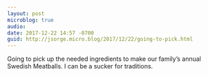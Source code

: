 ```yaml
---
layout: post
microblog: true
audio: 
date: 2017-12-22 14:57 -0700
guid: http://jsorge.micro.blog/2017/12/22/going-to-pick.html
---
```

Going to pick up the needed ingredients to make our family’s annual Swedish Meatballs. I can be a sucker for traditions.
